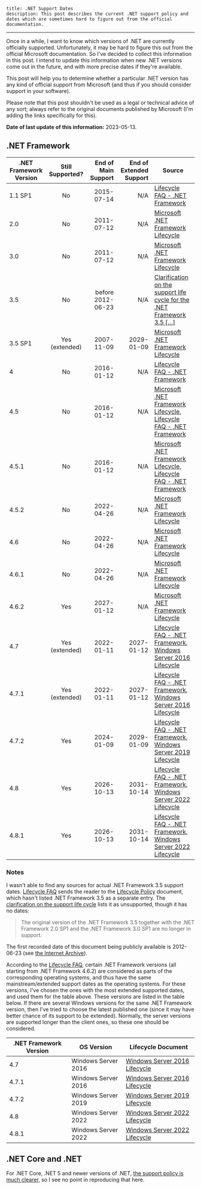     title: .NET Support Dates
    description: This post describes the current .NET support policy and dates which are sometimes hard to figure out from the official documentation.
---

Once in a while, I want to know which versions of .NET are currently officially supported. Unfortunately, it may be hard to figure this out from the official Microsoft documentation. So I've decided to collect this information in this post. I intend to update this information when new .NET versions come out in the future, and with more precise dates if they're available.

This post will help you to determine whether a particular .NET version has any kind of official support from Microsoft (and thus if you should consider support in your software).

Please note that this post shouldn't be used as a legal or technical advice of any sort; always refer to the original documents published by Microsoft (I'm adding the links specifically for this).

**Date of last update of this information:** 2023-05-13.

## .NET Framework

| .NET Framework Version | Still Supported? | End of Main Support | End of Extended Support | Source                                                                                                               |
|------------------------|:----------------:|--------------------:|------------------------:|----------------------------------------------------------------------------------------------------------------------|
| 1.1 SP1                |        No        |          2015-07-14 |                     N/A | [Lifecycle FAQ - .NET Framework][docs.lifecycle-faq]                                                                 |
| 2.0                    |        No        |          2011-07-12 |                     N/A | [Microsoft .NET Framework Lifecycle][lifecycle.net-framework]                                                        |
| 3.0                    |        No        |          2011-07-12 |                     N/A | [Microsoft .NET Framework Lifecycle][lifecycle.net-framework]                                                        |
| 3.5                    |        No        |   before 2012-06-23 |                     N/A | [Clarification on the support life cycle for the .NET Framework 3.5 \[…\]][support.lifecycle-clarification]          |
| 3.5 SP1                |  Yes (extended)  |          2007-11-09 |              2029-01-09 | [Microsoft .NET Framework Lifecycle][lifecycle.net-framework]                                                        |
| 4                      |        No        |          2016-01-12 |                     N/A | [Lifecycle FAQ - .NET Framework][docs.lifecycle-faq]                                                                 |
| 4.5                    |        No        |          2016-01-12 |                     N/A | [Microsoft .NET Framework Lifecycle][lifecycle.net-framework], [Lifecycle FAQ - .NET Framework][docs.lifecycle-faq]  |
| 4.5.1                  |        No        |          2016-01-12 |                     N/A | [Microsoft .NET Framework Lifecycle][lifecycle.net-framework], [Lifecycle FAQ - .NET Framework][docs.lifecycle-faq]  |
| 4.5.2                  |        No        |          2022-04-26 |                     N/A | [Microsoft .NET Framework Lifecycle][lifecycle.net-framework]                                                        |
| 4.6                    |        No        |          2022-04-26 |                     N/A | [Microsoft .NET Framework Lifecycle][lifecycle.net-framework]                                                        |
| 4.6.1                  |        No        |          2022-04-26 |                     N/A | [Microsoft .NET Framework Lifecycle][lifecycle.net-framework]                                                        |
| 4.6.2                  |       Yes        |          2027-01-12 |                     N/A | [Microsoft .NET Framework Lifecycle][lifecycle.net-framework]                                                        |
| 4.7                    |  Yes (extended)  |          2022-01-11 |              2027-01-12 | [Lifecycle FAQ - .NET Framework][docs.lifecycle-faq], [Windows Server 2016 Lifecycle][lifecycle.windows-server-2016] |
| 4.7.1                  |  Yes (extended)  |          2022-01-11 |              2027-01-12 | [Lifecycle FAQ - .NET Framework][docs.lifecycle-faq], [Windows Server 2016 Lifecycle][lifecycle.windows-server-2016] |
| 4.7.2                  |       Yes        |          2024-01-09 |              2029-01-09 | [Lifecycle FAQ - .NET Framework][docs.lifecycle-faq], [Windows Server 2019 Lifecycle][lifecycle.windows-server-2019] |
| 4.8                    |       Yes        |          2026-10-13 |              2031-10-14 | [Lifecycle FAQ - .NET Framework][docs.lifecycle-faq], [Windows Server 2022 Lifecycle][lifecycle.windows-server-2022] |
| 4.8.1                  |       Yes        |          2026-10-13 |              2031-10-14 | [Lifecycle FAQ - .NET Framework][docs.lifecycle-faq], [Windows Server 2022 Lifecycle][lifecycle.windows-server-2022] |

### Notes

I wasn't able to find any sources for actual .NET Framework 3.5 support dates. [Lifecycle FAQ][docs.lifecycle-faq] sends the reader to the [Lifecycle Policy][lifecycle.net-framework] document, which hasn't listed .NET Framework 3.5 as a separate entry. The [clarification on the support life cycle][support.lifecycle-clarification] lists it as unsupported, though it has no dates:

> The original version of the .NET Framework 3.5 together with the .NET Framework 2.0 SP1 and the .NET Framework 3.0 SP1 are no longer in support.

The first recorded date of this document being publicly available is 2012-06-23 (see [the Internet Archive][archive.lifecycle-clarification]).

According to the [Lifecycle FAQ][docs.lifecycle-faq], certain .NET Framework versions (all starting from .NET Framework 4.6.2) are considered as parts of the corresponding operating systems, and thus have the same mainstream/extended support dates as the operating systems. For these versions, I've chosen the ones with the most extended supported dates, and used them for the table above. These versions are listed in the table below. If there are several Windows versions for the same .NET Framework version, then I've tried to choose the latest published one (since it may have better chance of its support to be extended). Normally, the server versions are supported longer than the client ones, so these one should be considered.

| .NET Framework Version | OS Version          | Lifecycle Document                                             |
|------------------------|---------------------|----------------------------------------------------------------|
| 4.7                    | Windows Server 2016 | [Windows Server 2016 Lifecycle][lifecycle.windows-server-2016] |
| 4.7.1                  | Windows Server 2016 | [Windows Server 2016 Lifecycle][lifecycle.windows-server-2016] |
| 4.7.2                  | Windows Server 2019 | [Windows Server 2019 Lifecycle][lifecycle.windows-server-2019] |
| 4.8                    | Windows Server 2022 | [Windows Server 2022 Lifecycle][lifecycle.windows-server-2022] |
| 4.8.1                  | Windows Server 2022 | [Windows Server 2022 Lifecycle][lifecycle.windows-server-2022] |

## .NET Core and .NET

For .NET Core, .NET 5 and newer versions of .NET, [the support policy is much clearer][dotnet.support-policy], so I see no point in reproducing that here.

[archive.lifecycle-clarification]: https://web.archive.org/web/20120623103858/https://support.microsoft.com/kb/2696944
[docs.lifecycle-faq]: https://docs.microsoft.com/en-us/lifecycle/faq/dotnet-framework#what-is-the-lifecycle-policy-for-different-versions-of-the-net-framework
[dotnet.support-policy]: https://dotnet.microsoft.com/platform/support/policy/dotnet-core
[lifecycle.net-framework]: https://docs.microsoft.com/en-us/lifecycle/products/microsoft-net-framework
[lifecycle.windows-10.enterprise-edu]: https://docs.microsoft.com/en-us/lifecycle/products/windows-10-enterprise-and-education
[lifecycle.windows-10.home-pro]: https://docs.microsoft.com/en-us/lifecycle/products/windows-10-home-and-pro
[lifecycle.windows-server-2016]: https://docs.microsoft.com/en-us/lifecycle/products/windows-server-2016
[lifecycle.windows-server-2019]: https://docs.microsoft.com/en-us/lifecycle/products/windows-server-2019
[lifecycle.windows-server-2022]: https://docs.microsoft.com/en-us/lifecycle/products/windows-server-2022
[support.lifecycle-clarification]: https://support.microsoft.com/en-us/topic/clarification-on-the-support-life-cycle-for-the-net-framework-3-5-the-net-framework-3-0-and-the-net-framework-2-0-28621c7b-226c-7682-27f5-2e2a42db39c3
